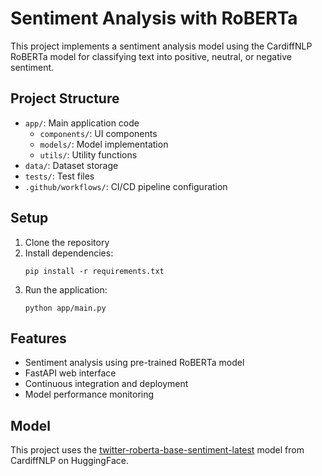 # Sentiment Analysis with RoBERTa

This project implements a sentiment analysis model using the CardiffNLP RoBERTa model for classifying text into positive, neutral, or negative sentiment.

## Project Structure

- `app/`: Main application code
  - `components/`: UI components
  - `models/`: Model implementation
  - `utils/`: Utility functions
- `data/`: Dataset storage
- `tests/`: Test files
- `.github/workflows/`: CI/CD pipeline configuration

## Setup

1. Clone the repository
2. Install dependencies:
   ```
   pip install -r requirements.txt
   ```
3. Run the application:
   ```
   python app/main.py
   ```

## Features

- Sentiment analysis using pre-trained RoBERTa model
- FastAPI web interface
- Continuous integration and deployment
- Model performance monitoring

## Model

This project uses the [twitter-roberta-base-sentiment-latest](https://huggingface.co/cardiffnlp/twitter-roberta-base-sentiment-latest) model from CardiffNLP on HuggingFace. 